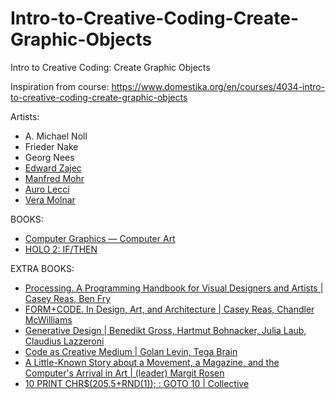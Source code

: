 # Intro-to-Creative-Coding-Create-Graphic-Objects
Intro to Creative Coding: Create Graphic Objects


Inspiration from course: https://www.domestika.org/en/courses/4034-intro-to-creative-coding-create-graphic-objects 

Artists:
* A. Michael Noll
* Frieder Nake
* Georg Nees
* [Edward Zajec](http://www.edwardzajec.com/)
* [Manfred Mohr](https://www.galeriecharlot.com/fr/51/Manfred-Mohr)
* [Auro Lecci](https://aurolecci.com/)
* [Vera Molnar](http://www.veramolnar.com/)

BOOKS:
* [Computer Graphics — Computer Art](https://link.springer.com/book/10.1007/978-3-642-70259-4)
* [HOLO 2: IF/THEN](https://www.holo.mg/shop/holo-2-2/)

EXTRA BOOKS:
* [Processing. A Programming Handbook for Visual Designers and Artists | Casey Reas, Ben Fry]()
* [FORM+CODE. In Design, Art, and Architecture | Casey Reas, Chandler McWilliams]()
* [Generative Design | Benedikt Gross, Hartmut Bohnacker, Julia Laub, Claudius Lazzeroni]()
* [Code as Creative Medium | Golan Levin, Tega Brain]()
* [A Little-Known Story about a Movement, a Magazine, and the Computer's Arrival in Art | (leader) Margit Rosen]()
* [10 PRINT CHR$(205.5+RND(1)); : GOTO 10 | Collective]()
